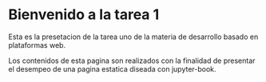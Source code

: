 Bienvenido a la tarea 1
============================

Esta es la presetacion de la tarea uno de la materia de desarrollo basado en plataformas web.

Los contenidos de esta pagina son realizados con la finalidad de presentar el desempeo de una pagina estatica
diseada con jupyter-book.
